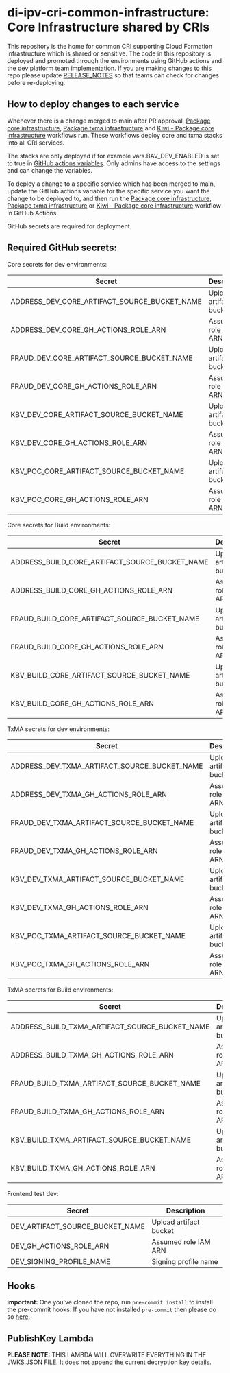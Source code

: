 # di-ipv-cri-common-infrastructure: Core Infrastructure shared by CRIs

This repository is the home for common CRI supporting Cloud Formation infrastructure which is shared or sensitive. The code in this repository is deployed and promoted through the environments using GitHub actions and the dev platform team implementation. If you are making changes to this repo please update [RELEASE_NOTES](./RELEASE_NOTES.md) so that teams can check for changes before re-deploying.

## How to deploy changes to each service

Whenever there is a change merged to main after PR approval, [Package core infrastructure](./.github/workflows/post-merge-publish-core-infrastructure.yaml), [Package txma infrastructure](./.github/workflows/post-merge-publish-txma-infrastructure.yaml) and [Kiwi - Package core infrastructure](./.github/workflows/kiwi-post-merge-publish-core-infrastructure.yaml) workflows run. These workflows deploy core and txma stacks into all CRI services.

The stacks are only deployed if for example vars.BAV_DEV_ENABLED is set to true in [GitHub actions variables](https://github.com/govuk-one-login/ipv-cri-common-infrastructure/settings/variables/actions). Only admins have access to the settings and can change the variables.

To deploy a change to a specific service which has been merged to main, update the GitHub actions variable for the specific service you want the change to be deployed to, and then run the [Package core infrastructure](https://github.com/govuk-one-login/ipv-cri-common-infrastructure/actions/workflows/post-merge-publish-core-infrastructure.yaml),  [Package txma infrastructure](https://github.com/govuk-one-login/ipv-cri-common-infrastructure/actions/workflows/post-merge-publish-txma-infrastructure.yaml) or [Kiwi - Package core infrastructure](https://github.com/govuk-one-login/ipv-cri-common-infrastructure/actions/workflows/kiwi-post-merge-publish-core-infrastructure.yaml) workflow in GitHub Actions.

GitHub secrets are required for deployment.

## Required GitHub secrets:

Core secrets for dev environments:

| Secret                                       | Description |
|----------------------------------------------| ----------- |
| ADDRESS_DEV_CORE_ARTIFACT_SOURCE_BUCKET_NAME | Upload artifact bucket |
| ADDRESS_DEV_CORE_GH_ACTIONS_ROLE_ARN         | Assumed role IAM ARN |
| FRAUD_DEV_CORE_ARTIFACT_SOURCE_BUCKET_NAME   | Upload artifact bucket |
| FRAUD_DEV_CORE_GH_ACTIONS_ROLE_ARN           | Assumed role IAM ARN |
| KBV_DEV_CORE_ARTIFACT_SOURCE_BUCKET_NAME     | Upload artifact bucket |
| KBV_DEV_CORE_GH_ACTIONS_ROLE_ARN             | Assumed role IAM ARN |
| KBV_POC_CORE_ARTIFACT_SOURCE_BUCKET_NAME     | Upload artifact bucket |
| KBV_POC_CORE_GH_ACTIONS_ROLE_ARN             | Assumed role IAM ARN |

Core secrets for Build environments:

| Secret                                         | Description |
|------------------------------------------------| ----------- |
| ADDRESS_BUILD_CORE_ARTIFACT_SOURCE_BUCKET_NAME | Upload artifact bucket |
| ADDRESS_BUILD_CORE_GH_ACTIONS_ROLE_ARN         | Assumed role IAM ARN |
| FRAUD_BUILD_CORE_ARTIFACT_SOURCE_BUCKET_NAME   | Upload artifact bucket |
| FRAUD_BUILD_CORE_GH_ACTIONS_ROLE_ARN           | Assumed role IAM ARN |
| KBV_BUILD_CORE_ARTIFACT_SOURCE_BUCKET_NAME     | Upload artifact bucket |
| KBV_BUILD_CORE_GH_ACTIONS_ROLE_ARN             | Assumed role IAM ARN |

TxMA secrets for dev environments:

| Secret                                       | Description |
|----------------------------------------------| ----------- |
| ADDRESS_DEV_TXMA_ARTIFACT_SOURCE_BUCKET_NAME | Upload artifact bucket |
| ADDRESS_DEV_TXMA_GH_ACTIONS_ROLE_ARN         | Assumed role IAM ARN |
| FRAUD_DEV_TXMA_ARTIFACT_SOURCE_BUCKET_NAME   | Upload artifact bucket |
| FRAUD_DEV_TXMA_GH_ACTIONS_ROLE_ARN           | Assumed role IAM ARN |
| KBV_DEV_TXMA_ARTIFACT_SOURCE_BUCKET_NAME     | Upload artifact bucket |
| KBV_DEV_TXMA_GH_ACTIONS_ROLE_ARN             | Assumed role IAM ARN |
| KBV_POC_TXMA_ARTIFACT_SOURCE_BUCKET_NAME     | Upload artifact bucket |
| KBV_POC_TXMA_GH_ACTIONS_ROLE_ARN             | Assumed role IAM ARN |

TxMA secrets for Build environments:

| Secret                                         | Description |
|------------------------------------------------| ----------- |
| ADDRESS_BUILD_TXMA_ARTIFACT_SOURCE_BUCKET_NAME | Upload artifact bucket |
| ADDRESS_BUILD_TXMA_GH_ACTIONS_ROLE_ARN         | Assumed role IAM ARN |
| FRAUD_BUILD_TXMA_ARTIFACT_SOURCE_BUCKET_NAME   | Upload artifact bucket |
| FRAUD_BUILD_TXMA_GH_ACTIONS_ROLE_ARN           | Assumed role IAM ARN |
| KBV_BUILD_TXMA_ARTIFACT_SOURCE_BUCKET_NAME     | Upload artifact bucket |
| KBV_BUILD_TXMA_GH_ACTIONS_ROLE_ARN             | Assumed role IAM ARN |

Frontend test dev:

| Secret                          | Description |
|---------------------------------| ----------- |
| DEV_ARTIFACT_SOURCE_BUCKET_NAME | Upload artifact bucket |
| DEV_GH_ACTIONS_ROLE_ARN         | Assumed role IAM ARN |
| DEV_SIGNING_PROFILE_NAME        | Signing profile name |

## Hooks

**important:** One you've cloned the repo, run `pre-commit install` to install the pre-commit hooks.
If you have not installed `pre-commit` then please do so [here](https://pre-commit.com/).

## PublishKey Lambda
**PLEASE NOTE:** THIS LAMBDA WILL OVERWRITE EVERYTHING IN THE JWKS.JSON FILE. It does not append the current decryption key details.  

